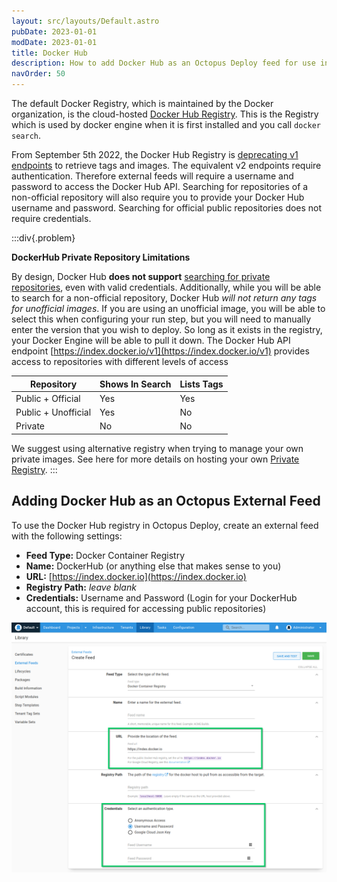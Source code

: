 ```yaml
---
layout: src/layouts/Default.astro
pubDate: 2023-01-01
modDate: 2023-01-01
title: Docker Hub
description: How to add Docker Hub as an Octopus Deploy feed for use in Docker steps.
navOrder: 50
---
```


The default Docker Registry, which is maintained by the Docker organization, is the cloud-hosted [Docker Hub Registry](https://hub.docker.com/). This is the Registry which is used by docker engine when it is first installed and you call `docker search`.

From September 5th 2022, the Docker Hub Registry is [deprecating v1 endpoints](https://www.docker.com/blog/docker-hub-v1-api-deprecation) to retrieve tags and images. The equivalent v2 endpoints require authentication. Therefore external feeds will require a username and password to access the Docker Hub API. Searching for repositories of a non-official repository will also require you to provide your Docker Hub username and password. Searching for official public repositories does not require credentials.

:::div{.problem}

**DockerHub Private Repository Limitations**

By design, Docker Hub **does not support** [searching for private repositories](https://docs.docker.com/docker-hub/#/explore-repositories), even with valid credentials. Additionally, while you will be able to search for a non-official repository, Docker Hub *will not return any tags for unofficial images*. If you are using an unofficial image, you will be able to select this when configuring your run step, but you will need to manually enter the version that you wish to deploy. So long as it exists in the registry, your Docker Engine will be able to pull it down.
The Docker Hub API endpoint [https://index.docker.io/v1](https://index.docker.io/v1) provides access to repositories with different levels of access

| Repository | Shows In Search | Lists Tags |
| --- | --- | --- |
| Public + Official  | Yes | Yes |
| Public + Unofficial | Yes | No |
| Private | No | No |

We suggest using alternative registry when trying to manage your own private images. See here for more details on hosting your own [Private Registry](/docs/packaging-applications/package-repositories/docker-registries/#DockerRegistriesasFeeds-PrivateRegistry).
:::

## Adding Docker Hub as an Octopus External Feed

To use the Docker Hub registry in Octopus Deploy, create an external feed with the following settings:

- **Feed Type:** Docker Container Registry
- **Name:** DockerHub (or anything else that makes sense to you)
- **URL:** [https://index.docker.io](https://index.docker.io)
- **Registry Path:** *leave blank*
- **Credentials:** Username and Password (Login for your DockerHub account, this is required for accessing public repositories)

![Docker Hub Registry Feed](/docs/packaging-applications/package-repositories/guides/container-registries/images/dockerhub-feed.png "width=500")
